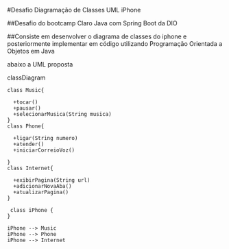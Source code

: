 #Desafio Diagramação de Classes UML iPhone

##Desafio do bootcamp Claro Java com Spring Boot da DIO

##Consiste em desenvolver o diagrama de classes do iphone e posteriormente implementar em código utilizando Programação Orientada a Objetos em Java

abaixo a UML proposta


classDiagram
    
    
    class Music{
      
      +tocar()
      +pausar()
      +selecionarMusica(String musica)
    }
    class Phone{
      
      +ligar(String numero)
      +atender()
      +iniciarCorreioVoz()

    }
    class Internet{
      
      +exibirPagina(String url)
      +adicionarNovaAba()
      +atualizarPagina()
    }

     class iPhone {
    }

    iPhone --> Music
    iPhone --> Phone
    iPhone --> Internet
